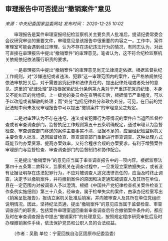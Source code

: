 ## 审理报告中可否提出“撤销案件”意见

### 

_来源：中央纪委国家监委网站_ _发布时间： 2020-12-25 10:02_

　　审理报告是案件审理室报经纪检监察机关主要负责人批准后，提请纪委常委会会议研究审议的重要文件，审理意见是该报告中很重要的内容之一。工作中，案件审理室可能会遇到经过审理，认为不存在违纪违法行为的情况，有同志认为，对此可直接在审理报告中提出“撤销案件”的审理意见。笔者认为，这不符合纪检监察机关依规依纪依法履行职责的要求。

　　一是审理报告中提出“撤销案件”的审理意见尚无法律规定依据。根据监督执纪工作规则，对“涉嫌违纪或者违法、犯罪”这一审理范围内的案件，在严格依规依纪依法审核把关后，对于需要追究纪律和法律责任的，提出纪律处理或者处分的意见。这里的“纪律处理”是指根据党纪处分条例第九条对于严重违犯党的纪律、本身又不能纠正的党组织，上一级党的委员会在查明核实后，根据情节严重程度，可以予以改组或者解散的处理；而“处分”包括纪律处分和政务处分。可见，在目前的党纪法规中尚未发现审理报告中可以提出“撤销案件”的审理意见之规定。

　　二是对审理认为不存在违纪、违法或者犯罪行为等情况的案件应当退回监督检查或者审查调查部门。监督执纪工作规则第五十五条明确规定，通过审理认为监督检查、审查调查部门移送的案件主要事实不清、证据不足的，应当经纪检监察机关主要负责人批准，退回监督检查、审查调查部门重新进行审查调查。这种处理方式既能节约办案资源、提高办案效率，又符合程序合规的办案要求，有利于增强案件审理部门与监督检查、审查调查部门的监督制约和协作配合。

　　三是提出“撤销案件”的意见应当属于审查调查报告中的一项内容。根据监察法第四十五条第二款释义，监察机关在调查过程中，一旦发现立案依据失实，或者没有证据证明存在违法犯罪行为，不应对被调查人追究法律责任的，应当及时终止调查，决定予以撤销案件，并将撤销案件的原因和决定通知被调查人及其所在单位，且在一定范围内对被调查人予以澄清。根据《中国共产党纪律检查机关案件检查工作条例实施细则》第三十八条，经审查，属于检举失实的案件，由承办纪检室写出《销案呈批报告》，报请立案机关批准后销案，并向被审查人及其所在单位党组织说明情况。因此，坚持纪法贯通，提出“撤销案件”的意见应当属于监督检查、审查调查部门的职责，包括案件审理室退回重新审查调查后符合撤销案件条件的，都应及时在审查调查报告中提出“撤销案件”的处理意见，按照规定程序研究审批后及时办理撤销案件手续，依法保护党员和公职人员的合法权益。

　　（作者：吴勤 单位：宁夏回族自治区固原市纪委监委）
